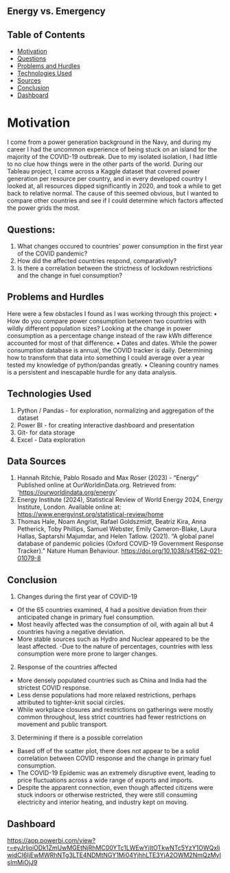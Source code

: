 ## Energy vs. Emergency
## Table of Contents
* [Motivation](#motivation)
* [Questions](#questions)
* [Problems and Hurdles](#problems-and-hurdles)
* [Technologies Used](#technologies-used)
* [Sources](#sources)
* [Conclusion](#conclusion)
* [Dashboard](#dashboard)

# Motivation
I come from a power generation background in the Navy, and during my career I had the uncommon experience of being stuck on an island for the majority of the COVID-19 outbreak. Due to my isolated isolation, I had little to no clue how things were in the other parts of the world. During our Tableau project, I came across a Kaggle dataset that covered power generation per resource per country, and in every developed country I looked at, all resources dipped significantly in 2020, and took a while to get back to relative normal. The cause of this seemed obvious, but I wanted to compare other countries and see if I could determine which factors affected the power grids the most.

## Questions:
1) What changes occured to countries' power consumption in the first year of the COVID pandemic?
2) How did the affected countries respond, comparatively?
3) Is there a correlation between the strictness of lockdown restrictions and the change in fuel consumption?


## Problems and Hurdles
Here were a few obstacles I found as I was working through this project:
•	How do you compare power consumption between two countries with wildly different population sizes? Looking at the change in power consumption as a percentage change instead of the raw kWh difference accounted for most of that difference.
•	Dates and dates. While the power consumption database is annual, the COVID tracker is daily. Determining how to transform that data into something I could average over a year tested my knowledge of python/pandas greatly.
•	Cleaning country names is a persistent and inescapable hurdle for any data analysis.


## Technologies Used
1) Python / Pandas - for exploration, normalizing and aggregation of the dataset
2) Power BI - for creating interactive   dashboard and presentation
4) Git- for data storage
5) Excel - Data exploration



## Data Sources
1) Hannah Ritchie, Pablo Rosado and Max Roser (2023) - “Energy” Published online at OurWorldinData.org. Retrieved from: 'https://ourworldindata.org/energy' 
2) Energy Institute (2024), Statistical Review of World Energy 2024, Energy Institute, London. Available online at: https://www.energyinst.org/statistical-review/home
3) Thomas Hale, Noam Angrist, Rafael Goldszmidt, Beatriz Kira, Anna Petherick, Toby Phillips, Samuel Webster, Emily Cameron-Blake, Laura Hallas, Saptarshi Majumdar, and Helen Tatlow. (2021). “A global panel database of pandemic policies (Oxford COVID-19 Government Response Tracker).” Nature Human Behaviour. https://doi.org/10.1038/s41562-021-01079-8


## Conclusion
1) Changes during the first year of COVID-19

* Of the 65 countries examined, 4 had a positive deviation from their anticipated change in primary fuel consumption.
* Most heavily affected was the consumption of oil, with again all but 4 countries having a negative deviation.
* More stable sources such as Hydro and Nuclear appeared to be the least affected.
-Due to the nature of percentages, countries with less consumption were more prone to larger changes.


2) Response of the countries affected

* More densely populated countries such as China and India had the strictest COVID response.
* Less dense populations had more relaxed restrictions, perhaps attributed to tighter-knit social circles.
* While workplace closures and restrictions on gatherings were mostly common throughout, less strict countries had fewer restrictions on movement and public transport.


3) Determining if there is a possible correlation

* Based off of the scatter plot, there does not appear to be a solid correlation between COVID response and the change in primary fuel consumption.
* The COVID-19 Epidemic was an extremely disruptive event, leading to price fluctuations across a wide range of exports and imports.
* Despite the apparent connection, even though affected citizens were stuck indoors or otherwise restricted, they were still consuming electricity and interior heating, and industry kept on moving.

## Dashboard
https://app.powerbi.com/view?r=eyJrIjoiODk1ZmUwMGEtNjRhMC00YTc1LWEwYjItOTkwNTc5YzY1OWQxIiwidCI6IjEwMWRhNTg3LTE4NDMtNGY1Mi04YjhhLTE3YjA2OWM2NmQzMyIsImMiOjJ9